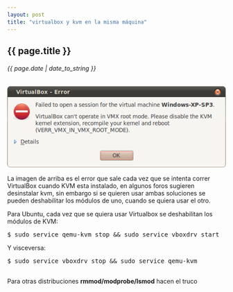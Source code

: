```yaml
---
layout: post
title: "virtualbox y kvm en la misma máquina"
---
```


## {{ page.title }}
###### {{ page.date | date_to_string }}

**[![](/assets/img/55.png)](/assets/img/55.png)**

La imagen de arriba es el error que sale cada vez que se intenta correr VirtualBox cuando KVM esta instalado, en algunos foros sugieren desinstalar kvm, sin embargo si se quieren usar ambas soluciones se pueden deshabilitar los módulos de uno, cuando se quiera usar el otro.

Para Ubuntu, cada vez que se quiera usar Virtualbox se deshabilitan los módulos de KVM:

<pre class="sh_sh">
$ sudo service qemu-kvm stop &amp;&amp; sudo service vboxdrv start
</pre>

Y visceversa:

<pre class="sh_sh">
$ sudo service vboxdrv stop &amp;&amp; sudo service qemu-kvm
 </pre>

Para otras distribuciones **rmmod/modprobe/lsmod** hacen el truco
